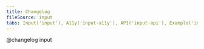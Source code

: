 ```yaml
---
title: Changelog
fileSource: input
tabs: Input('input'), A11y('input-a11y'), API('input-api'), Example('input-code'), Changelog('input-changelog')
---
```


@changelog input
